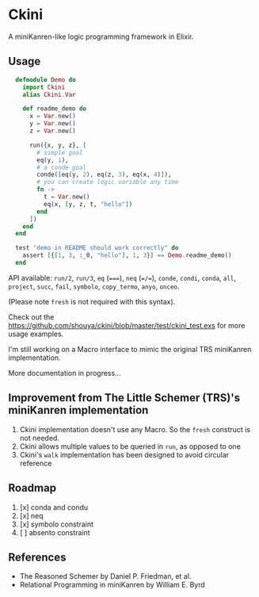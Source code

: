 # Ckini

A miniKanren-like logic programming framework in Elixir.

## Usage

``` elixir
  defmodule Demo do
    import Ckini
    alias Ckini.Var

    def readme_demo do
      x = Var.new()
      y = Var.new()
      z = Var.new()

      run({x, y, z}, [
        # simple goal
        eq(y, 1),
        # a conde goal
        conde([eq(y, 2), eq(z, 3), eq(x, 4)]),
        # you can create logic variable any time
        fn ->
          t = Var.new()
          eq(x, [y, z, t, "hello"])
        end
      ])
    end
  end

  test "demo in README should work correctly" do
    assert [{[1, 3, :_0, "hello"], 1, 3}] == Demo.readme_demo()
  end
```


API available: `run/2`, `run/3`, `eq` (`===`), `neq` (`=/=`), `conde`, `condi`, `conda`, `all`, `project`, `succ`, `fail`, `symbolo`, `copy_termo`, `anyo`, `onceo`.

(Please note `fresh` is not required with this syntax).

Check out the https://github.com/shouya/ckini/blob/master/test/ckini_test.exs for more usage examples.

I'm still working on a Macro interface to mimic the original TRS miniKanren implementation.

More documentation in progress...

## Improvement from The Little Schemer (TRS)'s miniKanren implementation

1. Ckini implementation doesn't use any Macro. So the `fresh` construct is not needed.
2. Ckini allows multiple values to be queried in `run`, as opposed to one
3. Ckini's `walk` implementation has been designed to avoid circular reference

## Roadmap

1. [x] conda and condu
2. [x] neq
3. [x] symbolo constraint
4. [ ] absento constraint

## References

- The Reasoned Schemer by Daniel P. Friedman, et al.
- Relational Programming in miniKanren by William E. Byrd
